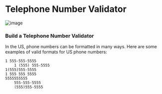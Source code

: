 # Telephone Number Validator
![image](https://github.com/Milave-kun/JavaScript-Algorithms-and-Data-Structures/assets/125982535/d44853e7-06c2-48aa-b91e-eb5bdf1db3eb)

### Build a Telephone Number Validator
In the US, phone numbers can be formatted in many ways. Here are some examples of valid formats for US phone numbers:


	1 555-555-5555
    	1 (555) 555-5555
   	1(555)555-5555
   	1 555 555 5555
   	5555555555
    	555-555-5555
    	(555)555-5555
